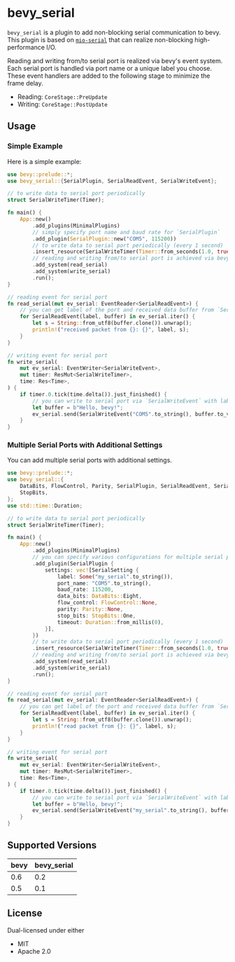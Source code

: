 # bevy_serial

`bevy_serial` is a plugin to add non-blocking serial communication to bevy. This plugin is based on [`mio-serial`](https://github.com/berkowski/mio-serial) that can realize non-blocking high-performance I/O.

Reading and writing from/to serial port is realized via bevy's event system. Each serial port is handled via port name or a unique label you choose. These event handlers are added to the following stage to minimize the frame delay.

- Reading: `CoreStage::PreUpdate`
- Writing: `CoreStage::PostUpdate`

## Usage

### Simple Example

Here is a simple example:

```rust
use bevy::prelude::*;
use bevy_serial::{SerialPlugin, SerialReadEvent, SerialWriteEvent};

// to write data to serial port periodically
struct SerialWriteTimer(Timer);

fn main() {
    App::new()
        .add_plugins(MinimalPlugins)
        // simply specify port name and baud rate for `SerialPlugin`
        .add_plugin(SerialPlugin::new("COM5", 115200))
        // to write data to serial port periodically (every 1 second)
        .insert_resource(SerialWriteTimer(Timer::from_seconds(1.0, true)))
        // reading and writing from/to serial port is achieved via bevy's event system
        .add_system(read_serial)
        .add_system(write_serial)
        .run();
}

// reading event for serial port
fn read_serial(mut ev_serial: EventReader<SerialReadEvent>) {
    // you can get label of the port and received data buffer from `SerialReadEvent`
    for SerialReadEvent(label, buffer) in ev_serial.iter() {
        let s = String::from_utf8(buffer.clone()).unwrap();
        println!("received packet from {}: {}", label, s);
    }
}

// writing event for serial port
fn write_serial(
    mut ev_serial: EventWriter<SerialWriteEvent>,
    mut timer: ResMut<SerialWriteTimer>,
    time: Res<Time>,
) {
    if timer.0.tick(time.delta()).just_finished() {
        // you can write to serial port via `SerialWriteEvent` with label and buffer to write
        let buffer = b"Hello, bevy!";
        ev_serial.send(SerialWriteEvent("COM5".to_string(), buffer.to_vec()));
    }
}
```

### Multiple Serial Ports with Additional Settings

You can add multiple serial ports with additional settings.

```rust
use bevy::prelude::*;
use bevy_serial::{
    DataBits, FlowControl, Parity, SerialPlugin, SerialReadEvent, SerialSetting, SerialWriteEvent,
    StopBits,
};
use std::time::Duration;

// to write data to serial port periodically
struct SerialWriteTimer(Timer);

fn main() {
    App::new()
        .add_plugins(MinimalPlugins)
        // you can specify various configurations for multiple serial ports by this way
        .add_plugin(SerialPlugin {
            settings: vec![SerialSetting {
                label: Some("my_serial".to_string()),
                port_name: "COM5".to_string(),
                baud_rate: 115200,
                data_bits: DataBits::Eight,
                flow_control: FlowControl::None,
                parity: Parity::None,
                stop_bits: StopBits::One,
                timeout: Duration::from_millis(0),
            }],
        })
        // to write data to serial port periodically (every 1 second)
        .insert_resource(SerialWriteTimer(Timer::from_seconds(1.0, true)))
        // reading and writing from/to serial port is achieved via bevy's event system
        .add_system(read_serial)
        .add_system(write_serial)
        .run();
}

// reading event for serial port
fn read_serial(mut ev_serial: EventReader<SerialReadEvent>) {
    // you can get label of the port and received data buffer from `SerialReadEvent`
    for SerialReadEvent(label, buffer) in ev_serial.iter() {
        let s = String::from_utf8(buffer.clone()).unwrap();
        println!("read packet from {}: {}", label, s);
    }
}

// writing event for serial port
fn write_serial(
    mut ev_serial: EventWriter<SerialWriteEvent>,
    mut timer: ResMut<SerialWriteTimer>,
    time: Res<Time>,
) {
    if timer.0.tick(time.delta()).just_finished() {
        // you can write to serial port via `SerialWriteEvent` with label and buffer to write
        let buffer = b"Hello, bevy!";
        ev_serial.send(SerialWriteEvent("my_serial".to_string(), buffer.to_vec()));
    }
}
```

## Supported Versions

| bevy | bevy_serial |
| ---- | ----------- |
| 0.6  | 0.2         |
| 0.5  | 0.1         |

## License

Dual-licensed under either

- MIT
- Apache 2.0

